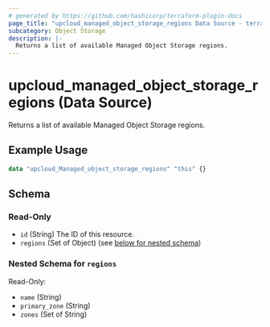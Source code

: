 ```yaml
---
# generated by https://github.com/hashicorp/terraform-plugin-docs
page_title: "upcloud_managed_object_storage_regions Data Source - terraform-provider-upcloud"
subcategory: Object Storage
description: |-
  Returns a list of available Managed Object Storage regions.
---
```


# upcloud_managed_object_storage_regions (Data Source)

Returns a list of available Managed Object Storage regions.

## Example Usage

```terraform
data "upcloud_Managed_object_storage_regions" "this" {}
```

<!-- schema generated by tfplugindocs -->
## Schema

### Read-Only

- `id` (String) The ID of this resource.
- `regions` (Set of Object) (see [below for nested schema](#nestedatt--regions))

<a id="nestedatt--regions"></a>
### Nested Schema for `regions`

Read-Only:

- `name` (String)
- `primary_zone` (String)
- `zones` (Set of String)


